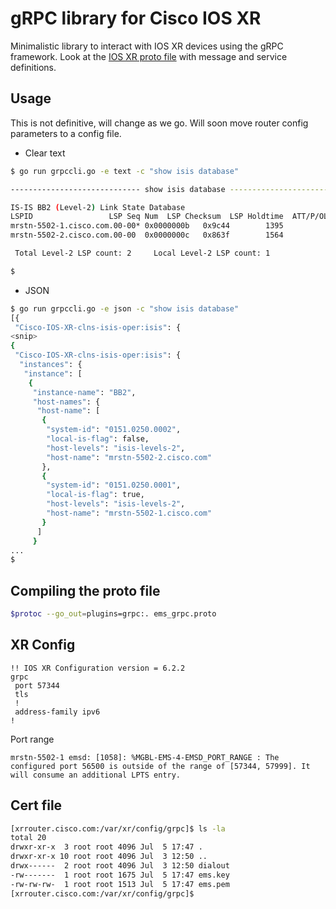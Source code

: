 # gRPC library for Cisco IOS XR

Minimalistic library to interact with IOS XR devices using the gRPC framework. Look at the [IOS XR proto file](proto/ems_grpc.proto) with message and service definitions.

## Usage

This is not definitive, will change as we go. Will soon move router config parameters to a config file.

- Clear text

```bash
$ go run grpccli.go -e text -c "show isis database"

----------------------------- show isis database ------------------------------

IS-IS BB2 (Level-2) Link State Database
LSPID                 LSP Seq Num  LSP Checksum  LSP Holdtime  ATT/P/OL
mrstn-5502-1.cisco.com.00-00* 0x0000000b   0x9c44        1395            0/0/0
mrstn-5502-2.cisco.com.00-00  0x0000000c   0x863f        1564            0/0/0

 Total Level-2 LSP count: 2     Local Level-2 LSP count: 1

$
```

- JSON

```bash
$ go run grpccli.go -e json -c "show isis database"
[{
 "Cisco-IOS-XR-clns-isis-oper:isis": {
<snip>
{
 "Cisco-IOS-XR-clns-isis-oper:isis": {
  "instances": {
   "instance": [
    {
     "instance-name": "BB2",
     "host-names": {
      "host-name": [
       {
        "system-id": "0151.0250.0002",
        "local-is-flag": false,
        "host-levels": "isis-levels-2",
        "host-name": "mrstn-5502-2.cisco.com"
       },
       {
        "system-id": "0151.0250.0001",
        "local-is-flag": true,
        "host-levels": "isis-levels-2",
        "host-name": "mrstn-5502-1.cisco.com"
       }
      ]
     }
...
$
```

## Compiling the proto file

```bash
$protoc --go_out=plugins=grpc:. ems_grpc.proto
```

## XR Config

```
!! IOS XR Configuration version = 6.2.2
grpc
 port 57344
 tls
 !
 address-family ipv6
!
```

Port range

```
mrstn-5502-1 emsd: [1058]: %MGBL-EMS-4-EMSD_PORT_RANGE : The configured port 56500 is outside of the range of [57344, 57999]. It will consume an additional LPTS entry.
```

## Cert file

```bash
[xrrouter.cisco.com:/var/xr/config/grpc]$ ls -la
total 20
drwxr-xr-x  3 root root 4096 Jul  5 17:47 .
drwxr-xr-x 10 root root 4096 Jul  3 12:50 ..
drwx------  2 root root 4096 Jul  3 12:50 dialout
-rw-------  1 root root 1675 Jul  5 17:47 ems.key
-rw-rw-rw-  1 root root 1513 Jul  5 17:47 ems.pem
[xrrouter.cisco.com:/var/xr/config/grpc]$
```